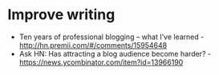 # Improve writing
* Ten years of professional blogging – what I’ve learned - http://hn.premii.com/#/comments/15954648
* Ask HN: Has attracting a blog audience become harder? - https://news.ycombinator.com/item?id=13966190
